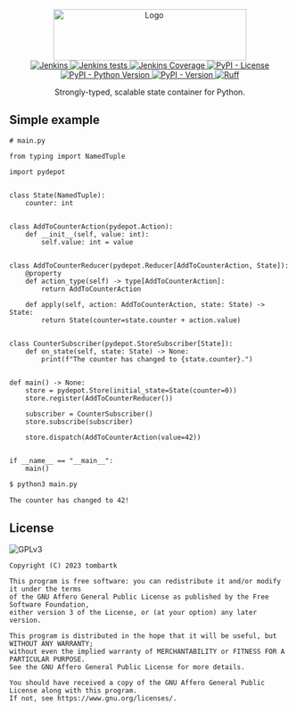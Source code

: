 <style>
.md-content__inner > h1:nth-child(1) {
  display: none;
}
</style>

<div align="center">
  <a href="https://github.com/tom-bartk/pydepot">
    <img src="https://pydepot.tombartk.com/images/logo-dark.png" alt="Logo" width="346" height="92">
  </a>

<div align="center">
<a href="https://jenkins.tombartk.com/job/pydepot/">
  <img alt="Jenkins" src="https://img.shields.io/jenkins/build?jobUrl=https%3A%2F%2Fjenkins.tombartk.com%2Fjob%2Fpydepot">
</a>
<a href="https://jenkins.tombartk.com/job/pydepot/lastCompletedBuild/testReport/">
  <img alt="Jenkins tests" src="https://img.shields.io/jenkins/tests?jobUrl=https%3A%2F%2Fjenkins.tombartk.com%2Fjob%2Fpydepot">
</a>
<a href="https://jenkins.tombartk.com/job/pydepot/lastCompletedBuild/coverage/">
  <img alt="Jenkins Coverage" src="https://img.shields.io/jenkins/coverage/apiv4?jobUrl=https%3A%2F%2Fjenkins.tombartk.com%2Fjob%2Fpydepot%2F">
</a>
<a href="https://www.gnu.org/licenses/agpl-3.0.en.html">
  <img alt="PyPI - License" src="https://img.shields.io/pypi/l/pydepot">
</a>
<a href="https://pypi.org/project/pydepot/">
  <img alt="PyPI - Python Version" src="https://img.shields.io/pypi/pyversions/pydepot">
</a>
<a href="https://pypi.org/project/pydepot/">
  <img alt="PyPI - Version" src="https://img.shields.io/pypi/v/pydepot">
</a>
<a href="https://github.com/astral-sh/ruff"><img src="https://img.shields.io/endpoint?url=https://raw.githubusercontent.com/astral-sh/ruff/main/assets/badge/v2.json" alt="Ruff" style="max-width:100%;"></a>
</div>

  <p align="center">
    Strongly-typed, scalable state container for Python.
    <br />
  </p>
</div>

## Simple example

```python3
# main.py

from typing import NamedTuple

import pydepot


class State(NamedTuple):
    counter: int


class AddToCounterAction(pydepot.Action):
    def __init__(self, value: int):
        self.value: int = value


class AddToCounterReducer(pydepot.Reducer[AddToCounterAction, State]):
    @property
    def action_type(self) -> type[AddToCounterAction]:
        return AddToCounterAction

    def apply(self, action: AddToCounterAction, state: State) -> State:
        return State(counter=state.counter + action.value)


class CounterSubscriber(pydepot.StoreSubscriber[State]):
    def on_state(self, state: State) -> None:
        print(f"The counter has changed to {state.counter}.")


def main() -> None:
    store = pydepot.Store(initial_state=State(counter=0))
    store.register(AddToCounterReducer())

    subscriber = CounterSubscriber()
    store.subscribe(subscriber)

    store.dispatch(AddToCounterAction(value=42))


if __name__ == "__main__":
    main()
```

```sh
$ python3 main.py

The counter has changed to 42!
```


## License
![GPLv3](https://www.gnu.org/graphics/agplv3-with-text-162x68.png)
```monospace
Copyright (C) 2023 tombartk

This program is free software: you can redistribute it and/or modify it under the terms
of the GNU Affero General Public License as published by the Free Software Foundation,
either version 3 of the License, or (at your option) any later version.

This program is distributed in the hope that it will be useful, but WITHOUT ANY WARRANTY;
without even the implied warranty of MERCHANTABILITY or FITNESS FOR A PARTICULAR PURPOSE.
See the GNU Affero General Public License for more details.

You should have received a copy of the GNU Affero General Public License along with this program.
If not, see https://www.gnu.org/licenses/.
```
